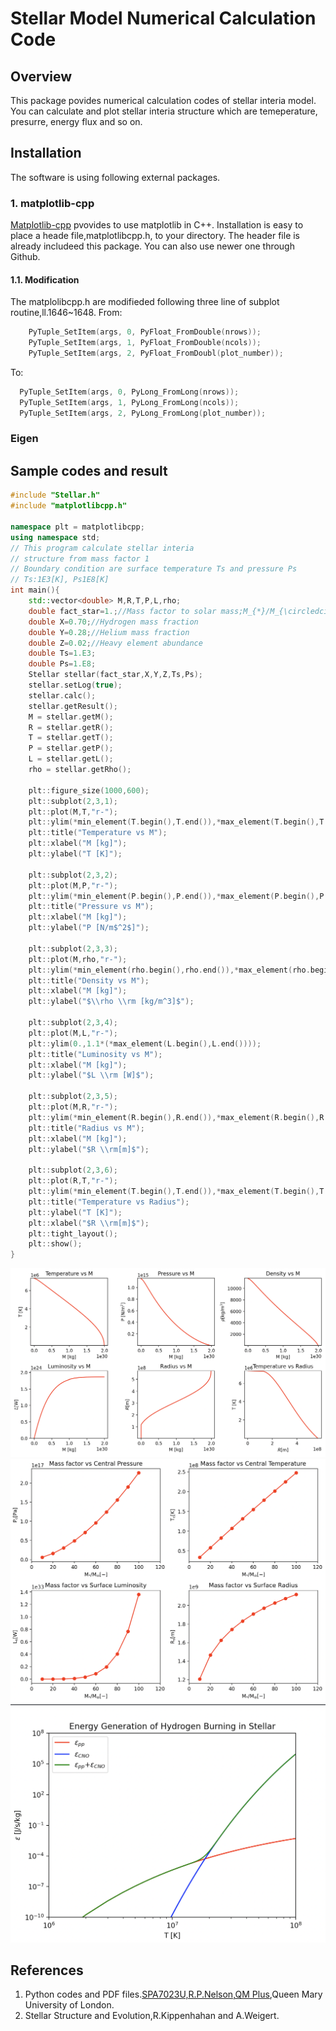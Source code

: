 # Stellar Model Numerical Calculation Code
## Overview
 This package povides numerical calculation codes of stellar interia model. You can calculate and plot stellar interia structure which are temeperature, presurre, energy flux and so on.

## Installation
 The software is using following external packages.
### 1. matplotlib-cpp
  [Matplotlib-cpp](https://github.com/lava/matplotlib-cpp) pvovides to use matplotlib in C++.
  Installation is easy to place a heade file,matplotlibcpp.h, to your directory. The header file is already includeed this package. You can also use newer one through Github. 
#### 1.1. Modification
  The matplolibcpp.h are modifieded following three line of subplot routine,ll.1646~1648.
  From:
```c++
    PyTuple_SetItem(args, 0, PyFloat_FromDouble(nrows));
    PyTuple_SetItem(args, 1, PyFloat_FromDouble(ncols));
    PyTuple_SetItem(args, 2, PyFloat_FromDoubl(plot_number));
```
  To:
```c++
  PyTuple_SetItem(args, 0, PyLong_FromLong(nrows));
  PyTuple_SetItem(args, 1, PyLong_FromLong(ncols));
  PyTuple_SetItem(args, 2, PyLong_FromLong(plot_number));
```

### Eigen
  
## Sample codes and result
```c++
#include "Stellar.h"
#include "matplotlibcpp.h"

namespace plt = matplotlibcpp;
using namespace std;
// This program calculate stellar interia
// structure from mass factor 1 
// Boundary condition are surface temperature Ts and pressure Ps
// Ts:1E3[K], Ps1E8[K]
int main(){
	std::vector<double> M,R,T,P,L,rho;
	double fact_star=1.;//Mass factor to solar mass;M_{*}/M_{\circledcirc}
	double X=0.70;//Hydrogen mass fraction
	double Y=0.28;//Helium mass fraction
	double Z=0.02;//Heavy element abundance
	double Ts=1.E3;
	double Ps=1.E8;
	Stellar stellar(fact_star,X,Y,Z,Ts,Ps);
	stellar.setLog(true);
	stellar.calc();
	stellar.getResult();
	M = stellar.getM();
	R = stellar.getR();
	T = stellar.getT();
	P = stellar.getP();
	L = stellar.getL();
	rho = stellar.getRho();

	plt::figure_size(1000,600);
	plt::subplot(2,3,1);
	plt::plot(M,T,"r-");
	plt::ylim(*min_element(T.begin(),T.end()),*max_element(T.begin(),T.end()));
	plt::title("Temperature vs M");
	plt::xlabel("M [kg]");
	plt::ylabel("T [K]");
	
	plt::subplot(2,3,2);
	plt::plot(M,P,"r-");
	plt::ylim(*min_element(P.begin(),P.end()),*max_element(P.begin(),P.end()));
	plt::title("Pressure vs M");
	plt::xlabel("M [kg]");
	plt::ylabel("P [N/m$^2$]");

	plt::subplot(2,3,3);
	plt::plot(M,rho,"r-");
	plt::ylim(*min_element(rho.begin(),rho.end()),*max_element(rho.begin(),rho.end()));
	plt::title("Density vs M");
	plt::xlabel("M [kg]");
	plt::ylabel("$\\rho \\rm [kg/m^3]$");

	plt::subplot(2,3,4);
	plt::plot(M,L,"r-");
	plt::ylim(0.,1.1*(*max_element(L.begin(),L.end())));
	plt::title("Luminosity vs M");
	plt::xlabel("M [kg]");
	plt::ylabel("$L \\rm [W]$");

	plt::subplot(2,3,5);
	plt::plot(M,R,"r-");
	plt::ylim(*min_element(R.begin(),R.end()),*max_element(R.begin(),R.end()));
	plt::title("Radius vs M");
	plt::xlabel("M [kg]");
	plt::ylabel("$R \\rm[m]$");

	plt::subplot(2,3,6);
	plt::plot(R,T,"r-");
	plt::ylim(*min_element(T.begin(),T.end()),*max_element(T.begin(),T.end()));
	plt::title("Temperature vs Radius");
	plt::ylabel("T [K]");
	plt::xlabel("$R \\rm[m]$");
	plt::tight_layout();
	plt::show();
}

```
<img src="https://github.com/taketoe/stellarmodel/blob/master/example/sun.png" width="600px">
<img src="https://github.com/taketoe/stellarmodel/blob/master/example/sun10_100.png" width="600px">
<img src="https://github.com/taketoe/stellarmodel/blob/master/example/energy_gen_KIP.png" width="600px">

## References
 1. Python codes and PDF files.[SPA7023U,R.P.Nelson,QM Plus](https://2019.qmplus.qmul.ac.uk/course/view.php?id=9017),Queen Mary University of London.
 2. Stellar Structure and Evolution,R.Kippenhahan and A.Weigert.

